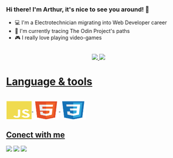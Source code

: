 ### Hi there! I'm Arthur, it's nice to see you around! 👋
- 💻 I'm a Electrotechnician migrating into Web Developer career
- 🔱 I'm currently tracing The Odin Project's paths
- 🎮 I really love playing video-games
##

<div align="center">
  <a href="https://github.com/quiet-arthur">
  <img height="150em" src="https://github-readme-stats.vercel.app/api?username=quiet-arthur&show_icons=true&theme=dark&include_all_commits=true&count_private=true"/>
  <img height="150em" src="https://github-readme-stats.vercel.app/api/top-langs/?username=quiet-arthur&layout=compact&langs_count=7&theme=dark"/>
</div>

# Language & tools 
<div style="display: inline_block"><br>
  <img align="center" alt="arthur-Js" height="50" width="70" src="https://raw.githubusercontent.com/devicons/devicon/master/icons/javascript/javascript-plain.svg">
  <img align="center" alt="arthur-HTML" height="50" width="70" src="https://raw.githubusercontent.com/devicons/devicon/master/icons/html5/html5-original.svg">
  <img align="center" alt="arthur-CSS" height="50" width="70" src="https://raw.githubusercontent.com/devicons/devicon/master/icons/css3/css3-original.svg">
</div>

## 

## Conect with me 
<div> 
  <a href="https://instagram.com/arthur.devcode" target="_blank"><img src="https://img.shields.io/badge/-Instagram-%23E4405F?style=for-the-badge&logo=instagram&logoColor=white" target="blank"></a>
  <a href = "mailto:arthurhenricalado09@gmail.com"><img src="https://img.shields.io/badge/-Gmail-%23333?style=for-the-badge&logo=gmail&logoColor=white" target="_blank"></a>
  <a href="https://www.linkedin.com/in/arthur-calado-a2a37a218/" target="_blank"><img src="https://img.shields.io/badge/-LinkedIn-%230077B5?style=for-the-badge&logo=linkedin&logoColor=white" target="_blank"></a> 
</div>
